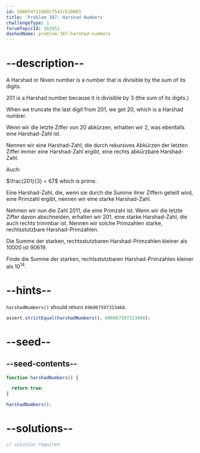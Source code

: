 ```yaml
---
id: 5900f4f11000cf542c510003
title: 'Problem 387: Harshad Numbers'
challengeType: 1
forumTopicId: 302051
dashedName: problem-387-harshad-numbers
---
```


# --description--

A Harshad or Niven number is a number that is divisible by the sum of its digits.

201 is a Harshad number because it is divisible by 3 (the sum of its digits.)

When we truncate the last digit from 201, we get 20, which is a Harshad number.

Wenn wir die letzte Ziffer von 20 abkürzen, erhalten wir 2, was ebenfalls eine Harshad-Zahl ist.

Nennen wir eine Harshad-Zahl, die durch rekursives Abkürzen der letzten Ziffer immer eine Harshad-Zahl ergibt, eine rechts abkürzbare Harshad-Zahl.

Auch:

$\frac{201}{3} = 67$ which is prime.

Eine Harshad-Zahl, die, wenn sie durch die Summe ihrer Ziffern geteilt wird, eine Primzahl ergibt, nennen wir eine starke Harshad-Zahl.

Nehmen wir nun die Zahl 2011, die eine Primzahl ist. Wenn wir die letzte Ziffer davon abschneiden, erhalten wir 201, eine starke Harshad-Zahl, die auch rechts trimmbar ist. Nennen wir solche Primzahlen starke, rechtsstutzbare Harshad-Primzahlen.

Die Summe der starken, rechtsstutzbaren Harshad-Primzahlen kleiner als 10000 ist 90619.

Finde die Summe der starken, rechtsstutzbaren Harshad-Primzahlen kleiner als ${10}^{14}$.

# --hints--

`harshadNumbers()` should return `696067597313468`.

```js
assert.strictEqual(harshadNumbers(), 696067597313468);
```

# --seed--

## --seed-contents--

```js
function harshadNumbers() {

  return true;
}

harshadNumbers();
```

# --solutions--

```js
// solution required
```
